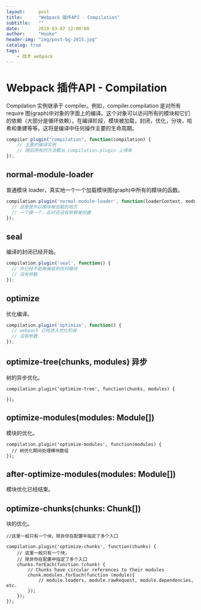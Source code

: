 ```yaml
---
layout:     post
title:      "Webpack 插件API - Compilation"
subtitle:   ""
date:       2018-03-07 12:00:00
author:     "Hooke"
header-img: "img/post-bg-2015.jpg"
catalog: true
tags:
    - 技术 webpack
---
```


# Webpack 插件API - Compilation
Compilation 实例继承于 compiler。例如，compiler.compilation 是对所有 require 图(graph)中对象的字面上的编译。这个对象可以访问所有的模块和它们的依赖（大部分是循环依赖）。在编译阶段，模块被加载，封闭，优化，分块，哈希和重建等等。这将是编译中任何操作主要的生命周期。

```javascript
compiler.plugin("compilation", function(compilation) {
    // 主要的编译实例
    // 随后所有的方法都从 compilation.plugin 上得来
});
```

## normal-module-loader
普通模块 loader，真实地一个一个加载模块图(graph)中所有的模块的函数。

```javascript
compilation.plugin('normal-module-loader', function(loaderContext, module) {
  // 这里是所以模块被加载的地方
  // 一个接一个，此时还没有依赖被创建
});
```
## seal
编译的封闭已经开始。

```javascript
compilation.plugin('seal', function() {
  // 你已经不能再接收到任何模块
  // 没有参数
});
```
## optimize
优化编译。

```javascript
compilation.plugin('optimize', function() {
  // webpack 已经进入优化阶段
  // 没有参数
});
```
## optimize-tree(chunks, modules) 异步
树的异步优化。


```
compilation.plugin('optimize-tree', function(chunks, modules) {

});
```
## optimize-modules(modules: Module[])
模块的优化。

```
compilation.plugin('optimize-modules', function(modules) {
  // 树优化期间处理模块数组
});
```
## after-optimize-modules(modules: Module[])
模块优化已经结束。
## optimize-chunks(chunks: Chunk[])
块的优化。

```
//这里一般只有一个块，除非你在配置中指定了多个入口

compilation.plugin('optimize-chunks', function(chunks) {
    // 这里一般只有一个块，
    // 除非你在配置中指定了多个入口
    chunks.forEach(function (chunk) {
        // Chunks have circular references to their modules
        chunk.modules.forEach(function (module){
            // module.loaders, module.rawRequest, module.dependencies, etc.
        });
    });
});
```
